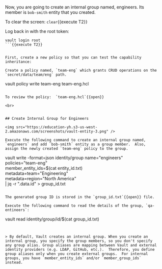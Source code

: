 Now, you are going to create an internal group named, engineers.  Its member is `bob-smith` entity that you created.

To clear the screen: `clear`{{execute T2}}

Log back in with the root token:

```
vault login root
```{{execute T2}}


First, create a new policy so that you can test the capability inheritance:

Create a policy named, `team-eng` which grants CRUD operations on the `secret/data/team/eng` path.

```
vault policy write team-eng team-eng.hcl
```{{execute T2}}

To review the policy:  `team-eng.hcl`{{open}}

<br>


## Create Internal Group for Engineers

<img src="https://education-yh.s3-us-west-2.amazonaws.com/screenshots/vault-entity-3.png" />

Execute the following command to create an internal group named, `engineers` and add `bob-smith` entity as a group member.  Also, assign the newly created `team-eng` policy to the group.

```
vault write -format=json identity/group name="engineers" \
      policies="team-eng" \
      member_entity_ids=$(cat entity_id.txt) \
      metadata=team="Engineering" \
      metadata=region="North America" \
      | jq -r ".data.id" > group_id.txt
```{{execute T2}}

The generated group ID is stored in the `group_id.txt`{{open}} file.

Execute the following command to read the details of the group, `qa-entineers`:

```
vault read identity/group/id/$(cat group_id.txt)
```{{execute T2}}


> By default, Vault creates an internal group. When you create an internal group, you specify the group members, so you don't specify any group alias. Group aliases are mapping between Vault and external identity providers (e.g. LDAP, GitHub, etc.).  Therefore, you define group aliases only when you create external groups.  For internal groups, you have `member_entity_ids` and/or `member_group_ids` instead.
